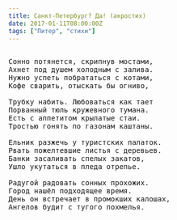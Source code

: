 ```yaml
---
title: Санкт-Петербург? Да! (акростих)
date: 2017-01-11T08:00:00Z
tags: ["Питер", "стихи"]
---
```


<pre>

Сонно потянется, скрипнув мостами,
Ахнет под душем холодным с залива.
Нужно успеть побрататься с котами,
Кофе сварить, отыскать бы огниво,

Трубку набить. Любоваться как тает
Порванный тюль кружевного тумана.
Есть с аппетитом крылатые стаи.
Тростью гонять по газонам каштаны.

Ельник разжечь у туристских палаток.
Рвать пожелтевшие листья с деревьев.
Банки засаливать спелых закатов,
Ушло укутаться в пледа отрепье.

Радугой радовать сонных прохожих.
Город нашёл подходящее время.
День он встречает в промокших калошах,
Ангелов будит с тугого похмелья.

</pre>